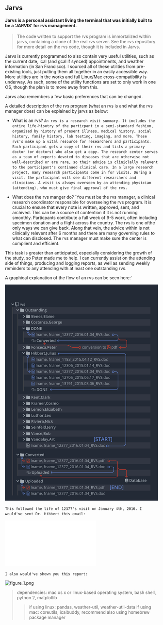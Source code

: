 ## Jarvs

#### Jarvs is a personal assistant living the terminal that was initially built to be a 'JARVIS' for rvs management.

 > The code written to support the rvs program is immortalized within jarvs, containing a clone of the real rvs server. See the rvs repository for more detail on the rvs code, though it is included in Jarvs.

Jarvs is currently programmed to also contain very useful utilities, such as the current date, ical (and gcal if synced) appointments, and weather information (in San Francisco). I sourced all of these utilities from pre-existing tools, just putting them all together in an easily accessible way. More utilities are in the works and full Linux/Mac cross-compatibility is underway. As such, some of the utility functions are set to only work in one OS, though the plan is to move away from this.

Jarvs also remembers a few basic preferences that can be changed.

A detailed description of the rvs program (what an rvs is and what the rvs manager does) can be explained by jarvs as below:

* What is an rvs?
`An rvs is a research visit summary.
It includes the entire life-hisotry of the particpant
in a semi-standard fashion, organized by history of
present illness, medical history, social history, family
history, lab testing, imaging, and more.
These rvs's make up a vital resource for researchers and
participants. Each participant gets a copy of their rvs
and lists a primary doctor (or doctors) who also get a
copy. The research center serves as a team of experts
devoted to diseases that are otherwise not well-described
or are rare, so their advice is cliniclally relevent to
the participant's continued clinical care.
In a large research project, many research participants
come in for visits. During a visit, the participant will
see different researchers and clinicians. A visit is
always overseen by an attending physician (attending), who
must give final approval of the rvs.`

* What does the rvs manger do?
`You must be the rvs manager, a clinical research
coordinator responsible for overseeing the rvs program.
It is crucial to ensure that every note is written,
approved, sent, and archived. This can be a source of
contention if it is not running smoothly. Particpants
contribute a full week of 9-5 work, often including
specimen donation and a flight across the country. The
rvs is one ofthe only ways we can give back. Along that
vein, the advice within is not clinically relevent after
6 months and there are many governing rules to what can
disclosed. The rvs manager must make sure the center is
complient and efficient.

This task is greater than anticipated, especially considering
the growth of the study, so Peter made me to help. I can
currently assist on the attending side of things, producing
and logging reports, as well as sending weekly reminders to
any attending with at least one outstanding rvs.

A graphical explanation of the flow of an rvs can be seen here:`

![rvs_lifecycle.png](app/rvs/sample_docs/rvs_lifecycle.png)

`This followed the life of 12377's visit on January 4th, 2016.
I would've sent Dr. Hibbert this email:`

![sample_email.txt](app/rvs/sample_docs/sample_email.txt)

`I also would've shown you this report:`

![figure_1.png](app/rvs/figure_1.png)

 > dependencies: mac os x or linux-based operating system, bash shell, python 2, matplotlib
 >> if using linux: pandas, weather-util, weather-util-data
 >> if using mac: coreutils, icalbuddy, recommend also using homebrew package manager
